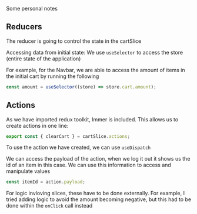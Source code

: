 Some personal notes

## Reducers

The reducer is going to control the state in the cartSlice

Accessing data from initial state:
We use `useSelector` to access the store (entire state of the application)

For example, for the Navbar, we are able to access the amount of items in the initial cart by running the following

```javascript
const amount = useSelector((store) => store.cart.amount);
```

## Actions

As we have imported redux toolkit, Immer is included. This allows us to create actions in one line:

```js
export const { clearCart } = cartSlice.actions;
```

To use the action we have created, we can use `useDispatch`

We can access the payload of the action, when we log it out it shows us the id of an item in this case. We can use this information to access and manipulate values

```js
const itemId = action.payload;
```

For logic invloving slices, these have to be done externally. For example, I tried adding logic to avoid the amount becoming negative, but this had to be done within the `onClick` call instead
